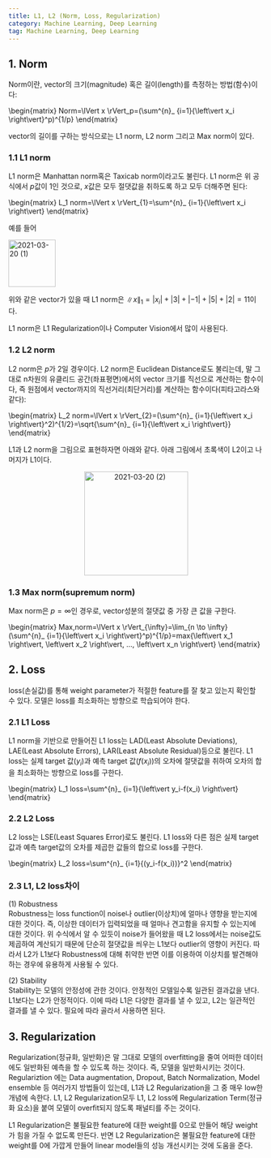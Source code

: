 ```yaml
---
title: L1, L2 (Norm, Loss, Regularization)
category: Machine Learning, Deep Learning
tag: Machine Learning, Deep Learning
---
```


## 1. Norm

Norm이란, vector의 크기(magnitude) 혹은 길이(length)를 측정하는 방법(함수)이다:

\begin{matrix}
Norm=\lVert x \rVert_p=(\sum^{n}_ {i=1}{\left\vert x_i \right\vert}^p)^{1/p}
\end{matrix}

vector의 길이를 구하는 방식으로는 L1 norm, L2 norm 그리고 Max norm이 있다.

### 1.1 L1 norm

L1 norm은 Manhattan norm혹은 Taxicab norm이라고도 불린다. L1 norm은 위 공식에서 $p$값이 1인 것으로, $x$값은 모두 절댓값을 취하도록 하고 모두 더해주면 된다:

\begin{matrix}
L_1 norm=\lVert x \rVert_{1}=\sum^{n}_ {i=1}{\left\vert x_i \right\vert}
\end{matrix}

예를 들어

<img width="93" alt="2021-03-20 (1)" src="https://user-images.githubusercontent.com/53667002/111892760-95765680-8a41-11eb-8e54-0e35ec6baaea.png">

위와 같은 vector가 있을 때 L1 norm은 $\lVert x \rVert_{1}=\left\vert x_i \right\vert+\left\vert 3 \right\vert+\left\vert {-1} \right\vert+\left\vert 5 \right\vert+\left\vert 2 \right\vert=11$이다.

L1 norm은 L1 Regularization이나 Computer Vision에서 많이 사용된다.

### 1.2 L2 norm

L2 norm은 $p$가 2일 경우이다. L2 norm은 Euclidean Distance로도 불리는데, 말 그대로 n차원의 유클리드 공간(좌표평면)에서의 vector 크기를 직선으로 계산하는 함수이다, 즉 원점에서 vector까지의 직선거리(최단거리)를 계산하는 함수이다(피타고라스와 같다):

\begin{matrix}
L_2 norm=\lVert x \rVert_{2}=(\sum^{n}_ {i=1}{\left\vert x_i \right\vert}^2)^{1/2}=\sqrt{\sum^{n}_ {i=1}{\left\vert x_i \right\vert}}
\end{matrix}

L1과 L2 norm을 그림으로 표현하자면 아래와 같다. 아래 그림에서 초록색이 L2이고 나머지가 L1이다.

<center><img width="205" alt="2021-03-20 (2)" src="https://user-images.githubusercontent.com/53667002/111892868-6d3b2780-8a42-11eb-94a9-3bb203278577.png"></center>

### 1.3 Max norm(supremum norm)

Max norm은 $p=\infty$인 경우로, vector성분의 절댓값 중 가장 큰 값을 구한다.

\begin{matrix}
Max\,norm=\lVert x \rVert_{\infty}=\lim_{n \to \infty}(\sum^{n}_ {i=1}{\left\vert x_i \right\vert}^p)^{1/p}=max\{\left\vert x_1 \right\vert, \left\vert x_2 \right\vert, ..., \left\vert x_n \right\vert\}
\end{matrix}

## 2. Loss

loss(손실값)를 통해 weight parameter가 적절한 feature를 잘 찾고 있는지 확인할 수 있다. 모델은 loss를 최소화하는 방향으로 학습되어야 한다.

### 2.1 L1 Loss
L1 norm을 기반으로 만들어진 L1 loss는 LAD(Least Absolute Deviations), LAE(Least Absolute Errors), LAR(Least Absolute Residual)등으로 불린다. L1 loss는 실제 target 값($y_i$)과 예측 target 값($f(x_i)$)의 오차에 절댓값을 취하여 오차의 합을 최소화하는 방향으로 loss를 구한다.

\begin{matrix}
L_1 loss=\sum^{n}_ {i=1}{\left\vert y_i-f(x_i) \right\vert}
\end{matrix}

### 2.2 L2 Loss

L2 loss는 LSE(Least Squares Error)로도 불린다. L1 loss와 다른 점은 실제 target 값과 예측 target값의 오차를 제곱한 값들의 합으로 loss를 구한다.

\begin{matrix}
L_2 loss=\sum^{n}_ {i=1}{(y_i-f(x_i))}^2
\end{matrix}

### 2.3 L1, L2 loss차이

(1) Robustness  
Robustness는 loss function이 noise나 outlier(이상치)에 얼마나 영향을 받는지에 대한 것이다. 즉, 이상한 데이터가 입력되었을 때 얼마나 견고함을 유지할 수 있는지에 대한 것이다. 위 수식에서 알 수 있듯이 noise가 들어왔을 때 L2 loss에서는 noise값도 제곱하여 계산되기 때문에 단순히 절댓값을 씌우는 L1보다 outlier의 영향이 커진다. 따라서 L2가 L1보다 Robustness에 대해 취약한 반면 이를 이용하여 이상치를 발견해야 하는 경우에 유용하게 사용될 수 있다.

(2) Stability  
Stability는 모델의 안정성에 관한 것이다. 안정적인 모델일수록 일관된 결과값을 낸다. L1보다는 L2가 안정적이다. 이에 따라 L1은 다양한 결과를 낼 수 있고, L2는 일관적인 결과를 낼 수 있다. 필요에 따라 골라서 사용하면 된다.

## 3. Regularization
Regularization(정규화, 일반화)은 말 그대로 모델의 overfitting을 줄여 어떠한 데이터에도 일반화된 예측을 할 수 있도록 하는 것이다. 즉, 모델을 일반화시키는 것이다. Regulariztion 에는 Data augmentation, Dropout, Batch Normalization, Model ensemble 등 여러가지 방법들이 있는데, L1과 L2 Regularization을 그 중 매우 low한 개념에 속한다. L1, L2 Regularization모두 L1, L2 loss에 Regularization Term(정규화 요소)을 붙여 모델이 overfit되지 않도록 패널티를 주는 것이다.

L1 Regularization은 불필요한 feature에 대한 weight를 0으로 만들어 해당 weight가 힘을 가질 수 없도록 만든다. 반면 L2 Regularization은 불필요한 feature에 대한 weight를 0에 가깝게 만들어 linear model들의 성능 개선시키는 것에 도움을 준다.

